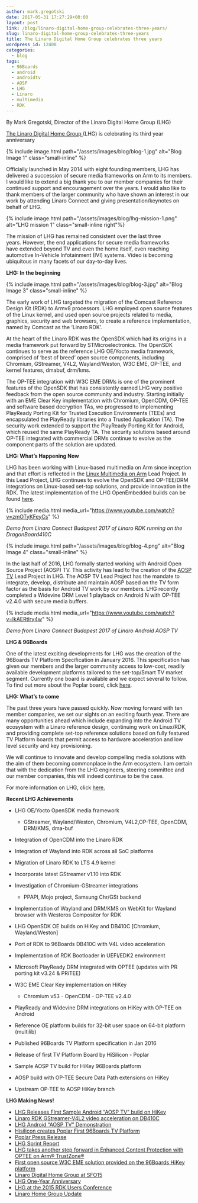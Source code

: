 ```yaml
---
author: mark.gregotski
date: 2017-05-31 17:27:29+00:00
layout: post
link: /blog/linaro-digital-home-group-celebrates-three-years/
slug: linaro-digital-home-group-celebrates-three-years
title: The Linaro Digital Home Group celebrates three years
wordpress_id: 12408
categories:
  - blog
tags:
  - 96Boards
  - android
  - androidtv
  - AOSP
  - LHG
  - Linaro
  - multimedia
  - RDK
---
```


By Mark Gregotski, Director of the Linaro Digital Home Group (LHG)

[The Linaro Digital Home Group ](/engineering/)(LHG) is celebrating its third year anniversary![![](/assets/images/blog/blog-2.png)](/engineering/)

{% include image.html path="/assets/images/blog/blog-1.jpg" alt="Blog Image 1" class="small-inline" %}

Officially launched in May 2014 with eight founding members, LHG has delivered a succession of secure media frameworks on Arm to its members. I would like to extend a big thank you to our member companies for their continued support and encouragement over the years. I would also like to thank members of the larger community who have shown an interest in our work by attending Linaro Connect and giving presentation/keynotes on behalf of LHG.

{% include image.html path="/assets/images/blog/lhg-mission-1.png" alt="LHG mission 1" class="small-inline right"%}

The mission of LHG has remained consistent over the last three years. However, the end applications for secure media frameworks have extended beyond TV and even the home itself, even reaching automotive In-Vehicle Infotainment (IVI) systems. Video is becoming ubiquitous in many facets of our day-to-day lives.

**LHG: In the beginning**

{% include image.html path="/assets/images/blog/blog-3.jpg" alt="Blog Image 3" class="small-inline" %}

The early work of LHG targeted the migration of the Comcast Reference Design Kit (RDK) to Armv8 processors. LHG employed open source features of the Linux kernel, and used open source projects related to media, graphics, security and web browsers, to create a reference implementation, named by Comcast as the ‘Linaro RDK’.

At the heart of the Linaro RDK was the OpenSDK which had its origins in a media framework put forward by STMicroelectronics. The OpenSDK continues to serve as the reference LHG OE/Yocto media framework, comprised of ‘best of breed’ open source components, including Chromium, GStreamer, V4L2, Wayland/Weston, W3C EME, OP-TEE, and kernel features, dmabuf, drm/kms.

The OP-TEE integration with W3C EME DRMs is one of the prominent features of the OpenSDK that has consistently earned LHG very positive feedback from the open source community and industry. Starting initially with an EME Clear Key implementation with Chromium, OpenCDM, OP-TEE and software based decryption TAs, we progressed to implementing PlayReady Porting Kit for Trusted Execution Environments (TEEs) and encapsulated the PlayReady libraries into a Trusted Application (TA). The security work extended to support the PlayReady Porting Kit for Android, which reused the same PlayReady TA. The security solutions based around OP-TEE integrated with commercial DRMs continue to evolve as the component parts of the solution are updated.

**LHG: What’s Happening Now**

LHG has been working with Linux-based multimedia on Arm since inception and that effort is reflected in the [Linux Multimedia on Arm](https://collaborate.linaro.org/display/EP/Linux+Multimedia+on+Arm) Lead Project. In this Lead Project, LHG continues to evolve the OpenSDK and OP-TEE/DRM integrations on Linux-based set-top solutions, and provide innovation in the RDK. The latest implementation of the LHG OpenEmbedded builds can be found [here](https://github.com/linaro-home/lhg-oe-manifests).

{% include media.html media_url="https://www.youtube.com/watch?v=zmOTyKFeyCs" %}

_Demo from Linaro Connect Budapest 2017 of Linaro RDK running on the DragonBoard410C_

{% include image.html path="/assets/images/blog/blog-4.png" alt="Blog Image 4" class="small-inline" %}

In the last half of 2016, LHG formally started working with Android Open Source Project (AOSP) TV. This activity has lead to the creation of the [AOSP TV](https://collaborate.linaro.org/display/EP/AOSP+TV) Lead Project in LHG. The AOSP TV Lead Project has the mandate to integrate, develop, distribute and maintain AOSP based on the TV form factor as the basis for Android TV work by our members. LHG recently completed a Widevine DRM Level 1 playback on Android N with OP-TEE v2.4.0 with secure media buffers.

{% include media.html media_url="https://www.youtube.com/watch?v=lkAERtIry4w" %}

_Demo from Linaro Connect Budapest 2017 of Linaro Android AOSP TV_

**LHG & 96Boards**

One of the latest exciting developments for LHG was the creation of the 96Boards TV Platform Specification in January 2016. This specification has given our members and the larger community access to low-cost, readily available development platforms tailored to the set-top/Smart TV market segment. Currently one board is available and we expect several to follow. To find out more about the Poplar board, click [here](http://www.96boards.org/product/poplar/).

**LHG: What’s to come**

The past three years have passed quickly. Now moving forward with ten member companies, we set our sights on an exciting fourth year. There are many opportunities ahead which include expanding into the Android TV ecosystem with a Linaro reference design, continuing work on Linux/RDK, and providing complete set-top reference solutions based on fully featured TV Platform boards that permit access to hardware acceleration and low level security and key provisioning.

We will continue to innovate and develop compelling media solutions with the aim of them becoming commonplace in the Arm ecosystem. I am certain that with the dedication from the LHG engineers, steering committee and our member companies, this will indeed continue to be the case.

For more information on LHG, click [here.](/engineering/)

**Recent LHG Achievements**

- LHG OE/Yocto OpenSDK media framework

  - GStreamer, Wayland/Weston, Chromium, V4L2,OP-TEE, OpenCDM, DRM/KMS, dma-buf

- Integration of OpenCDM into the Linaro RDK
- Integration of Wayland into RDK across all SoC platforms
- Migration of Linaro RDK to LTS 4.9 kernel
- Incorporate latest GStreamer v1.10 into RDK
- Investigation of Chromium-GStreamer integrations

  - PPAPI, Mojo project, Samsung Chr/GSt backend

- Implementation of Wayland and DRM/KMS on WebKit for Wayland browser with Westeros Compositor for RDK
- LHG OpenSDK OE builds on HiKey and DB410C [Chromium, Wayland/Weston]
- Port of RDK to 96Boards DB410C with V4L video acceleration
- Implementation of RDK Bootloader in UEFI/EDK2 environment
- Microsoft PlayReady DRM integrated with OPTEE (updates with PR porting kit v3.24 & PRiTEE)
- W3C EME Clear Key implementation on HiKey

  - Chromium v53 - OpenCDM - OP-TEE v2.4.0

- PlayReady and Widevine DRM integrations on HiKey with OP-TEE on Android
- Reference OE platform builds for 32-bit user space on 64-bit platform (multilib)
- Published 96Boards TV Platform specification in Jan 2016
- Release of first TV Platform Board by HiSilicon - Poplar
- Sample AOSP TV build for HiKey 96Boards platform
- AOSP build with OP-TEE Secure Data Path extensions on HiKey
- Upstream OP-TEE to AOSP HiKey branch

**LHG Making News!**

- [LHG Releases FIrst Sample Android “AOSP TV” build on HiKey](/blog/lhg-releases-first-sample-android-aosp-tv-build-on-hikey/)
- [Linaro RDK GStreamer-V4L2 video acceleration on DB410C](https://www.youtube.com/watch?v=zmOTyKFeyCs&t=100s)
- [LHG Android “AOSP TV” Demonstration](https://www.youtube.com/watch?v=lkAERtIry4w&t=10s)
- [Hisilicon creates Poplar First 96Boards TV Platform](/blog/hisilicon-creates-poplar-the-first-96boards-tv-platform-development-board/)
- [Poplar Press Release](/news/linaro-announces-first-development-board-compliant-96boards-tv-platform-specification/)
- [LHG Sprint Report](/blog/lhg-sprint-report/)
- [LHG takes another step forward in Enhanced Content Protection with OPTEE on Arm® TrustZone®](/blog/lhg-optee-arm-trustzone/)
- [First open source W3C EME solution provided on the 96Boards HiKey platform](/blog/engineering-update-16-04/)
- [Linaro Digital Home Group at SFO15](/blog/linaro-digital-home-group-at-sfo15/)
- [LHG One-Year Anniversary](/blog/lhg-one-year-anniversary/)
- [LHG at the 2015 RDK Users Conference](/blog/linaro-2015-rdk-users-conference/)
- [Linaro Home Group Update](/blog/linaro-home-group-update-since-launching/)
